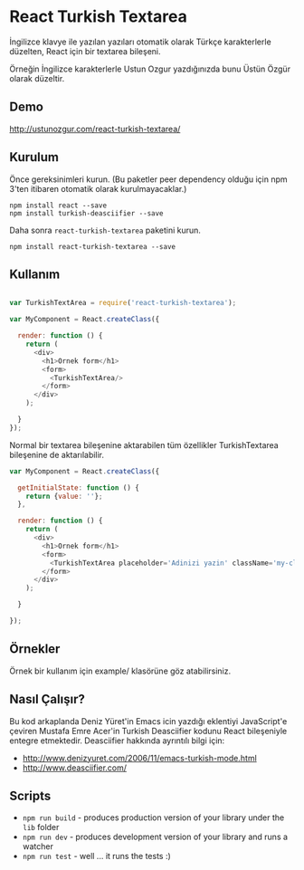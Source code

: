 # React Turkish Textarea

İngilizce klavye ile yazılan yazıları otomatik olarak Türkçe karakterlerle düzelten, React için bir textarea bileşeni.

Örneğin İngilizce karakterlerle Ustun Ozgur yazdığınızda bunu Üstün Özgür olarak düzeltir.

## Demo

http://ustunozgur.com/react-turkish-textarea/

## Kurulum

Önce gereksinimleri kurun. (Bu paketler peer dependency olduğu için npm 3'ten itibaren otomatik olarak kurulmayacaklar.)

```shell
npm install react --save
npm install turkish-deasciifier --save
```
Daha sonra `react-turkish-textarea` paketini kurun.

```shell
npm install react-turkish-textarea --save
```


## Kullanım


```js

var TurkishTextArea = require('react-turkish-textarea');

var MyComponent = React.createClass({

  render: function () {
    return (
      <div>
        <h1>Ornek form</h1>
        <form>
          <TurkishTextArea/>
        </form>
      </div>
    );

  }
});
```

Normal bir textarea bileşenine aktarabilen tüm özellikler TurkishTextarea bileşenine de aktarılabilir.

```js
var MyComponent = React.createClass({

  getInitialState: function () {
    return {value: ''};
  },

  render: function () {
    return (
      <div>
        <h1>Ornek form</h1>
        <form>
          <TurkishTextArea placeholder='Adinizi yazin' className='my-class' style={{fontSize: 16, color: 'red'}} onChange={this.setValue} value={this.state.value}/>
        </form>
      </div>
    );

  }

});

```

## Örnekler

Örnek bir kullanım için example/ klasörüne göz atabilirsiniz.

## Nasıl Çalışır?

Bu kod arkaplanda Deniz Yüret'in Emacs icin yazdığı eklentiyi JavaScript'e
çeviren Mustafa Emre Acer'in Turkish Deasciifier kodunu React bileşeniyle
entegre etmektedir. Deasciifier hakkında ayrıntılı bilgi için:

- http://www.denizyuret.com/2006/11/emacs-turkish-mode.html
- http://www.deasciifier.com/

## Scripts

* `npm run build` - produces production version of your library under the `lib` folder
* `npm run dev` - produces development version of your library and runs a watcher
* `npm run test` - well ... it runs the tests :)
